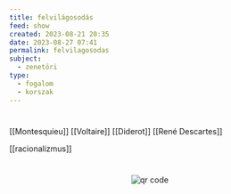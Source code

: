 ```yaml
---
title: felvilágosodás
feed: show
created: 2023-08-21 20:35
date: 2023-08-27 07:41
permalink: felvilagosodas
subject:
  - zenetöri
type:
  - fogalom
  - korszak
---
```

#
[[Montesquieu]]
[[Voltaire]]
[[Diderot]]
[[René Descartes]]

[[racionalizmus]]



#
<p style="text-align: center;"><img src="https://chart.googleapis.com/chart?cht=qr&chl=https://notes.andrasdenes.com/felvilagosodas&chs=180x180&choe=UTF-8&chld=L|2" alt="qr code"></p>


